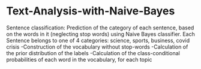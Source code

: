# Text-Analysis-with-Naive-Bayes
Sentence classification: 
Prediction of the category of each sentence, based on the words in it (neglecting stop words) using Naive Bayes classifier.
Each Sentence belongs to one of 4 categories: science, sports, business, covid crisis
-Construction of the vocabulary without stop-words
-Calculation of the prior distribution of the labels
-Calculation of the class-conditional probabilities of each word in the vocabulary, for each topic

